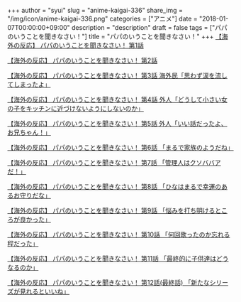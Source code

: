 +++
author = "syui"
slug = "anime-kaigai-336"
share_img = "/img/icon/anime-kaigai-336.png"
categories = ["アニメ"]
date = "2018-01-07T00:00:00+09:00"
description = "description"
draft = false
tags = ["パパのいうことを聞きなさい！"]
title = "パパのいうことを聞きなさい！"
+++
<a href="http://rollingworld.blog.fc2.com/blog-entry-264.html" rel="nofollow" target="_blank" title="【海外の反応】 パパのいうことを聞きなさい！ 第1話">【海外の反応】 パパのいうことを聞きなさい！ 第1話</a>

<a href="http://rollingworld.blog.fc2.com/blog-entry-265.html" rel="nofollow" target="_blank" title="【海外の反応】 パパのいうことを聞きなさい！ 第2話">【海外の反応】 パパのいうことを聞きなさい！ 第2話</a>

<a href="http://rollingworld.blog.fc2.com/blog-entry-266.html" rel="nofollow" target="_blank" title="【海外の反応】 パパのいうことを聞きなさい！ 第3話 海外民「思わず涙を流してしまったよ」">【海外の反応】 パパのいうことを聞きなさい！ 第3話 海外民「思わず涙を流してしまったよ」</a>

<a href="http://rollingworld.blog.fc2.com/blog-entry-267.html" rel="nofollow" target="_blank" title="【海外の反応】 パパのいうことを聞きなさい！ 第4話 外人「どうして小さい女の子をキッチンに近づけないようにしないのか」">【海外の反応】 パパのいうことを聞きなさい！ 第4話 外人「どうして小さい女の子をキッチンに近づけないようにしないのか」</a>

<a href="http://rollingworld.blog.fc2.com/blog-entry-268.html" rel="nofollow" target="_blank" title="【海外の反応】 パパのいうことを聞きなさい！ 第5話 外人「いい話だったよ、お兄ちゃん！」">【海外の反応】 パパのいうことを聞きなさい！ 第5話 外人「いい話だったよ、お兄ちゃん！」</a>

<a href="http://rollingworld.blog.fc2.com/blog-entry-269.html" rel="nofollow" target="_blank" title="【海外の反応】 パパのいうことを聞きなさい！ 第6話 「まるで家族のようだね」">【海外の反応】 パパのいうことを聞きなさい！ 第6話 「まるで家族のようだね」</a>

<a href="http://rollingworld.blog.fc2.com/blog-entry-270.html" rel="nofollow" target="_blank" title="【海外の反応】 パパのいうことを聞きなさい！ 第7話 「管理人はクソババアだ！」">【海外の反応】 パパのいうことを聞きなさい！ 第7話 「管理人はクソババアだ！」</a>

<a href="http://rollingworld.blog.fc2.com/blog-entry-271.html" rel="nofollow" target="_blank" title="【海外の反応】 パパのいうことを聞きなさい！ 第8話 「ひなはまるで幸運のあるお守りだな」">【海外の反応】 パパのいうことを聞きなさい！ 第8話 「ひなはまるで幸運のあるお守りだな」</a>

<a href="http://rollingworld.blog.fc2.com/blog-entry-272.html" rel="nofollow" target="_blank" title="【海外の反応】 パパのいうことを聞きなさい！ 第9話 「悩みを打ち明けるところが良かった」">【海外の反応】 パパのいうことを聞きなさい！ 第9話 「悩みを打ち明けるところが良かった」</a>

<a href="http://rollingworld.blog.fc2.com/blog-entry-273.html" rel="nofollow" target="_blank" title="【海外の反応】 パパのいうことを聞きなさい！ 第10話 「何回歌ったのか忘れる程だった」">【海外の反応】 パパのいうことを聞きなさい！ 第10話 「何回歌ったのか忘れる程だった」</a>

<a href="http://rollingworld.blog.fc2.com/blog-entry-274.html" rel="nofollow" target="_blank" title="【海外の反応】 パパのいうことを聞きなさい！ 第11話 「最終的に子供達はどうなるのか」">【海外の反応】 パパのいうことを聞きなさい！ 第11話 「最終的に子供達はどうなるのか」</a>

<a href="http://rollingworld.blog.fc2.com/blog-entry-275.html" rel="nofollow" target="_blank" title="【海外の反応】 パパのいうことを聞きなさい！ 第12話(最終話) 「新たなシリーズが見れるといいね」">【海外の反応】 パパのいうことを聞きなさい！ 第12話(最終話) 「新たなシリーズが見れるといいね」</a>

